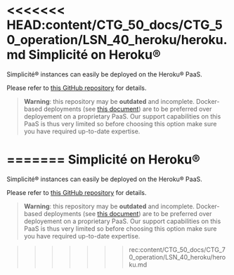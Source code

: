 <<<<<<< HEAD:content/CTG_50_docs/CTG_50_operation/LSN_40_heroku/heroku.md
Simplicit&eacute; on Heroku&reg;
================================

Simplicit&eacute;&reg; instances can easily be deployed on the Heroku&reg; PaaS.

Please refer to [this GitHub repository](https://github.com/simplicitesoftware/heroku-template) for details.

> **Warning**: this repository may be **outdated** and incomplete.
> Docker-based deployments (see [this document](/lesson/docs/operation/docker)) are to be preferred over deployement on a proprietary PaaS.
> Our support capabilities on this PaaS is thus very limited so before choosing this option make sure you have required up-to-date expertise.

=======
Simplicit&eacute; on Heroku&reg;
================================

Simplicit&eacute;&reg; instances can easily be deployed on the Heroku&reg; PaaS.

Please refer to [this GitHub repository](https://github.com/simplicitesoftware/heroku-template) for details.

> **Warning**: this repository may be **outdated** and incomplete.
> Docker-based deployments (see [this document](/resource/docs/operation/docker)) are to be preferred over deployement on a proprietary PaaS.
> Our support capabilities on this PaaS is thus very limited so before choosing this option make sure you have required up-to-date expertise.

>>>>>>> rec:content/CTG_50_docs/CTG_70_operation/LSN_40_heroku/heroku.md
